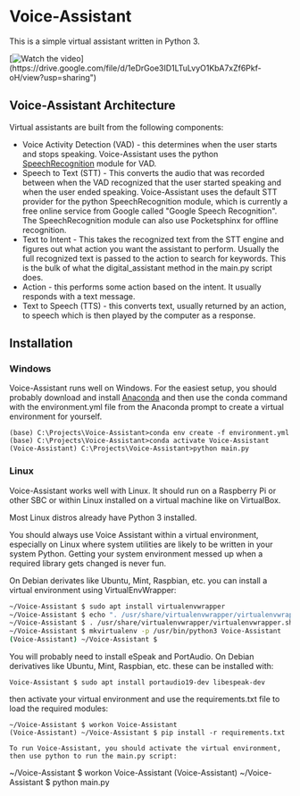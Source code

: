 # Voice-Assistant

This is a simple virtual assistant written in Python 3.

[![Watch the video](https://drive.google.com/file/d/1eDrGoe3ID1LTuLvyO1KbA7xZf6Pkf-oH/view?usp=sharing")](https://drive.google.com/file/d/1eDrGoe3ID1LTuLvyO1KbA7xZf6Pkf-oH/view?usp=sharing")

## Voice-Assistant Architecture
Virtual assistants are built from the following components:
* Voice Activity Detection (VAD) - this determines when the user starts and stops speaking. Voice-Assistant uses the python [SpeechRecognition](https://github.com/Uberi/speech_recognition) module for VAD.
* Speech to Text (STT) - This converts the audio that was recorded between when the VAD recognized that the user started speaking and when the user ended speaking. Voice-Assistant uses the default STT provider for the python SpeechRecognition module, which is currently a free online service from Google called "Google Speech Recognition". The SpeechRecognition module can also use Pocketsphinx for offline recognition.
* Text to Intent - This takes the recognized text from the STT engine and figures out what action you want the assistant to perform. Usually the full recognized text is passed to the action to search for keywords. This is the bulk of what the digital_assistant method in the main.py script does.
* Action - this performs some action based on the intent. It usually responds with a text message.
* Text to Speech (TTS) - this converts text, usually returned by an action, to speech which is then played by the computer as a response.

## Installation

### Windows
Voice-Assistant runs well on Windows. For the easiest setup, you should probably download and install [Anaconda](https://www.anaconda.com/products/individual) and then use the conda command with the environment.yml file from the Anaconda prompt to create a virtual environment for yourself.

```dos
(base) C:\Projects\Voice-Assistant>conda env create -f environment.yml
(base) C:\Projects\Voice-Assistant>conda activate Voice-Assistant
(Voice-Assistant) C:\Projects\Voice-Assistant>python main.py
```

### Linux
Voice-Assistant works well with Linux. It should run on a Raspberry Pi or other SBC or within Linux installed on a virtual machine like on VirtualBox.

Most Linux distros already have Python 3 installed.

You should always use Voice Assistant within a virtual environment, especially on Linux where system utilities are likely to be written in your system Python. Getting your system environment messed up when a required library gets changed is never fun.

On Debian derivates like Ubuntu, Mint, Raspbian, etc. you can install a virtual environment using VirtualEnvWrapper:

```bash
~/Voice-Assistant $ sudo apt install virtualenvwrapper
~/Voice-Assistant $ echo ". /usr/share/virtualenvwrapper/virtualenvwrapper.sh" >> ~/.bashrc
~/Voice-Assistant $ . /usr/share/virtualenvwrapper/virtualenvwrapper.sh
~/Voice-Assistant $ mkvirtualenv -p /usr/bin/python3 Voice-Assistant
(Voice-Assistant) ~/Voice-Assistant $
```

You will probably need to install eSpeak and PortAudio. On Debian derivatives like Ubuntu, Mint, Raspbian, etc. these can be installed with:

```
Voice-Assistant $ sudo apt install portaudio19-dev libespeak-dev
```
then activate your virtual environment and use the requirements.txt file to load the required modules:
```
~/Voice-Assistant $ workon Voice-Assistant
(Voice-Assistant) ~/Voice-Assistant $ pip install -r requirements.txt

To run Voice-Assistant, you should activate the virtual environment, then use python to run the main.py script:

```
~/Voice-Assistant $ workon Voice-Assistant
(Voice-Assistant) ~/Voice-Assistant $ python main.py
```
